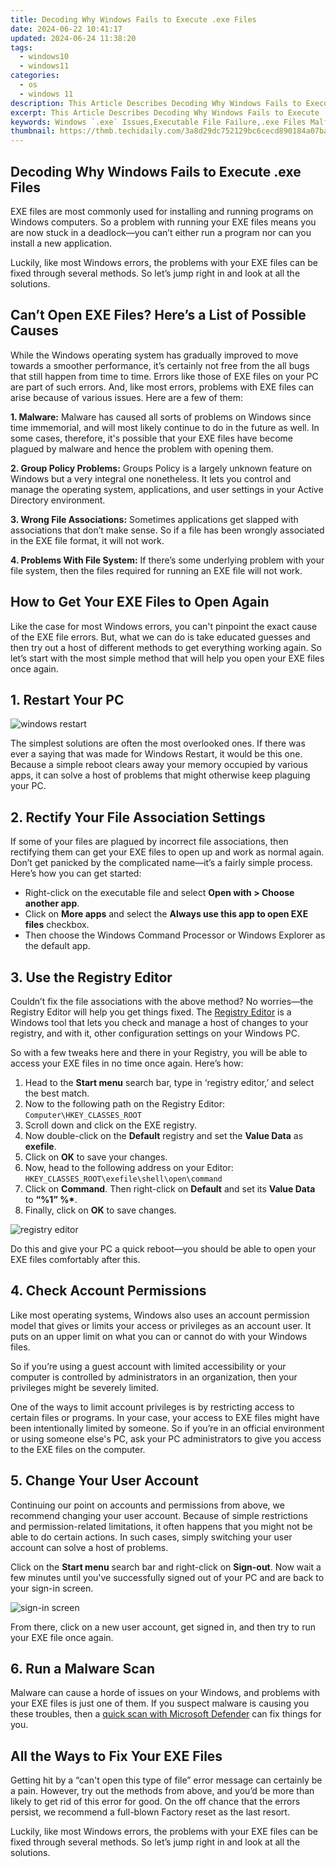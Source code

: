 ```yaml
---
title: Decoding Why Windows Fails to Execute .exe Files
date: 2024-06-22 10:41:17
updated: 2024-06-24 11:38:20
tags:
  - windows10
  - windows11
categories:
  - os
  - windows 11
description: This Article Describes Decoding Why Windows Fails to Execute .exe Files
excerpt: This Article Describes Decoding Why Windows Fails to Execute .exe Files
keywords: Windows `.exe` Issues,Executable File Failure,.exe Files Malfunction,File Execution Errors,System Inability to Run .exe,Windows Exe Loading Problems,Debugging Exe Launch Failures
thumbnail: https://thmb.techidaily.com/3a8d29dc752129bc6cecd890184a07ba60927370b95afc8af67003c49b108b72.jpg
---
```


## Decoding Why Windows Fails to Execute .exe Files

 EXE files are most commonly used for installing and running programs on Windows computers. So a problem with running your EXE files means you are now stuck in a deadlock—you can’t either run a program nor can you install a new application.

 Luckily, like most Windows errors, the problems with your EXE files can be fixed through several methods. So let’s jump right in and look at all the solutions.

## Can’t Open EXE Files? Here’s a List of Possible Causes

 While the Windows operating system has gradually improved to move towards a smoother performance, it’s certainly not free from the all bugs that still happen from time to time. Errors like those of EXE files on your PC are part of such errors. And, like most errors, problems with EXE files can arise because of various issues. Here are a few of them:

**1\. Malware:** Malware has caused all sorts of problems on Windows since time immemorial, and will most likely continue to do in the future as well. In some cases, therefore, it's possible that your EXE files have become plagued by malware and hence the problem with opening them.

**2\. Group Policy Problems:** Groups Policy is a largely unknown feature on Windows but a very integral one nonetheless. It lets you control and manage the operating system, applications, and user settings in your Active Directory environment.

**3\. Wrong File Associations:** Sometimes applications get slapped with associations that don’t make sense. So if a file has been wrongly associated in the EXE file format, it will not work.

**4\. Problems With File System:** If there’s some underlying problem with your file system, then the files required for running an EXE file will not work.

## How to Get Your EXE Files to Open Again

 Like the case for most Windows errors, you can't pinpoint the exact cause of the EXE file errors. But, what we can do is take educated guesses and then try out a host of different methods to get everything working again. So let’s start with the most simple method that will help you open your EXE files once again.

## 1\. Restart Your PC

![windows restart](https://static1.makeuseofimages.com/wordpress/wp-content/uploads/2023/06/windows-restart.jpg)

 The simplest solutions are often the most overlooked ones. If there was ever a saying that was made for Windows Restart, it would be this one. Because a simple reboot clears away your memory occupied by various apps, it can solve a host of problems that might otherwise keep plaguing your PC.

## 2\. Rectify Your File Association Settings

 If some of your files are plagued by incorrect file associations, then rectifying them can get your EXE files to open up and work as normal again. Don’t get panicked by the complicated name—it’s a fairly simple process. Here’s how you can get started:

* Right-click on the executable file and select **Open with > Choose another app**.
* Click on **More apps** and select the **Always use this app to open EXE files** checkbox.
* Then choose the Windows Command Processor or Windows Explorer as the default app.

## 3\. Use the Registry Editor

 Couldn’t fix the file associations with the above method? No worries—the Registry Editor will help you get things fixed. The [Registry Editor](https://www.makeuseof.com/tag/what-is-the-windows-registry-editor-and-how-do-i-use-it-makeuseof-explains/) is a Windows tool that lets you check and manage a host of changes to your registry, and with it, other configuration settings on your Windows PC.

 So with a few tweaks here and there in your Registry, you will be able to access your EXE files in no time once again. Here’s how:

1. Head to the **Start menu** search bar, type in ‘registry editor,’ and select the best match.
2. Now to the following path on the Registry Editor:  
`Computer\HKEY_CLASSES_ROOT`
3. Scroll down and click on the EXE registry.
4. Now double-click on the **Default** registry and set the **Value Data** as **exefile**.
5. Click on **OK** to save your changes.
6. Now, head to the following address on your Editor:  
`HKEY_CLASSES_ROOT\exefile\shell\open\command`
7. Click on **Command**. Then right-click on **Default** and set its **Value Data** to **“%1” %\***.
8. Finally, click on **OK** to save changes.

![registry editor](https://static1.makeuseofimages.com/wordpress/wp-content/uploads/2023/06/registry-editor-1.jpg)

 Do this and give your PC a quick reboot—you should be able to open your EXE files comfortably after this.

## 4\. Check Account Permissions

 Like most operating systems, Windows also uses an account permission model that gives or limits your access or privileges as an account user. It puts on an upper limit on what you can or cannot do with your Windows files.

 So if you’re using a guest account with limited accessibility or your computer is controlled by administrators in an organization, then your privileges might be severely limited.

 One of the ways to limit account privileges is by restricting access to certain files or programs. In your case, your access to EXE files might have been intentionally limited by someone. So if you’re in an official environment or using someone else's PC, ask your PC administrators to give you access to the EXE files on the computer.

## 5\. Change Your User Account

 Continuing our point on accounts and permissions from above, we recommend changing your user account. Because of simple restrictions and permission-related limitations, it often happens that you might not be able to do certain actions. In such cases, simply switching your user account can solve a host of problems.

 Click on the **Start menu** search bar and right-click on **Sign-out**. Now wait a few minutes until you've successfully signed out of your PC and are back to your sign-in screen.

![sign-in screen](https://static1.makeuseofimages.com/wordpress/wp-content/uploads/2023/06/sign-in-screen.jpg)

 From there, click on a new user account, get signed in, and then try to run your EXE file once again.

## 6\. Run a Malware Scan

 Malware can cause a horde of issues on your Windows, and problems with your EXE files is just one of them. If you suspect malware is causing you these troubles, then a [quick scan with Microsoft Defender](https://www.makeuseof.com/microsoft-defender-scan-file-folder/) can fix things for you.

## All the Ways to Fix Your EXE Files

 Getting hit by a “can't open this type of file” error message can certainly be a pain. However, try out the methods from above, and you’d be more than likely to get rid of this error for good. On the off chance that the errors persist, we recommend a full-blown Factory reset as the last resort.

 Luckily, like most Windows errors, the problems with your EXE files can be fixed through several methods. So let’s jump right in and look at all the solutions.
